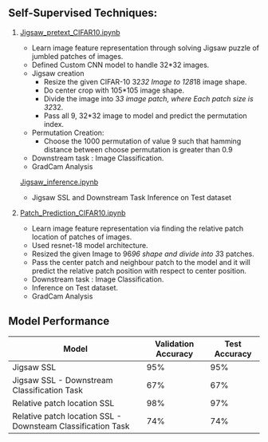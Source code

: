 ## Self-Supervised Techniques:

1. [Jigsaw_pretext_CIFAR10.ipynb](Jigsaw_pretext_CIFAR10.ipynb)
   - Learn image feature representation through solving Jigsaw puzzle of jumbled patches of images.
   - Defined Custom CNN model to handle 32*32 images.
   - Jigsaw creation
      - Resize the given CIFAR-10 32*32 Image to 128*18 image shape.
      - Do center crop with 105*105 image shape.
      - Divide the image into 3*3 image patch, where Each patch size is 32*32.
      - Pass all 9, 32*32 image to model and predict the permutation index.
   - Permutation Creation:
      - Choose the 1000 permutation of value 9 such that hamming distance between choose permutation is greater than 0.9
   - Downstream task : Image Classification.
   - GradCam Analysis

   [Jigsaw_inference.ipynb](Jigsaw_inference.ipynb)
   - Jigsaw SSL and Downstream Task Inference on Test dataset
   
3. [Patch_Prediction_CIFAR10.ipynb](Patch_Prediction_CIFAR10.ipynb)
   - Learn image feature representation via finding the relative patch location of patches of images.
   - Used resnet-18 model architecture.
   - Resized the given Image to 96*96 shape and divide into 3*3 patches.
   - Pass the center patch and neighbour patch to the model and it will predict the relative patch position with respect to center position.
   - Downstream task : Image Classification.
   - Inference on Test dataset.
   - GradCam Analysis

     
## Model Performance

| Model                    | Validation Accuracy | Test Accuracy |
|--------------------------|----------------------|---------------|
| Jigsaw SSL |       95%          |    95%     |   
| Jigsaw SSL - Downstream Classification Task                 |    67%     |   67% 
| Relative patch location SSL                       |  98%       |    97%
| Relative patch location SSL - Downsteam Classification Task                          |   74%     | 74%

